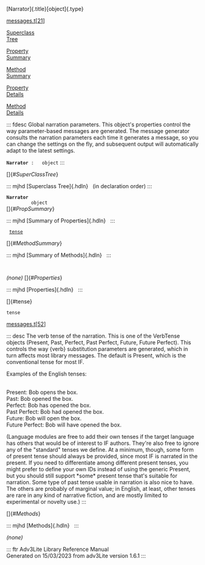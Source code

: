 [Narrator]{.title}[object]{.type}

[messages.t](../file/messages.t.html)\[[21](../source/messages.t.html#21)\]

[Superclass\
Tree](#_SuperClassTree_)

[Property\
Summary](#_PropSummary_)

[Method\
Summary](#_MethodSummary_)

[Property\
Details](#_Properties_)

[Method\
Details](#_Methods_)

::: fdesc
Global narration parameters. This object\'s properties control the way
parameter-based messages are generated. The message generator consults
the narration parameters each time it generates a message, so you can
change the settings on the fly, and subsequent output will automatically
adapt to the latest settings.

**`Narrator`**` :   object`
:::

[]{#_SuperClassTree_}

::: mjhd
[Superclass Tree]{.hdln}   (in declaration order)
:::

**`Narrator`**\
`         object`\
[]{#_PropSummary_}

::: mjhd
[Summary of Properties]{.hdln}  
:::

` `[`tense`](#tense)`  `

[]{#_MethodSummary_}

::: mjhd
[Summary of Methods]{.hdln}  
:::

` `

*(none)* []{#_Properties_}

::: mjhd
[Properties]{.hdln}  
:::

[]{#tense}

`tense`

[messages.t](../file/messages.t.html)\[[52](../source/messages.t.html#52)\]

::: desc
The verb tense of the narration. This is one of the VerbTense objects
(Present, Past, Perfect, Past Perfect, Future, Future Perfect). This
controls the way {verb} substitution parameters are generated, which in
turn affects most library messages. The default is Present, which is the
conventional tense for most IF.

Examples of the English tenses:

\
Present: Bob opens the box.\
Past: Bob opened the box.\
Perfect: Bob has opened the box.\
Past Perfect: Bob had opened the box.\
Future: Bob will open the box.\
Future Perfect: Bob will have opened the box.

(Language modules are free to add their own tenses if the target
language has others that would be of interest to IF authors. They\'re
also free to ignore any of the \"standard\" tenses we define. At a
minimum, though, some form of present tense should always be provided,
since most IF is narrated in the present. If you need to differentiate
among different present tenses, you might prefer to define your own IDs
instead of using the generic Present, but you should still support
\*some\* present tense that\'s suitable for narration. Some type of past
tense usable in narration is also nice to have. The others are probably
of marginal value; in English, at least, other tenses are rare in any
kind of narrative fiction, and are mostly limited to experimental or
novelty use.)
:::

[]{#_Methods_}

::: mjhd
[Methods]{.hdln}  
:::

*(none)*

::: ftr
Adv3Lite Library Reference Manual\
Generated on 15/03/2023 from adv3Lite version 1.6.1
:::
